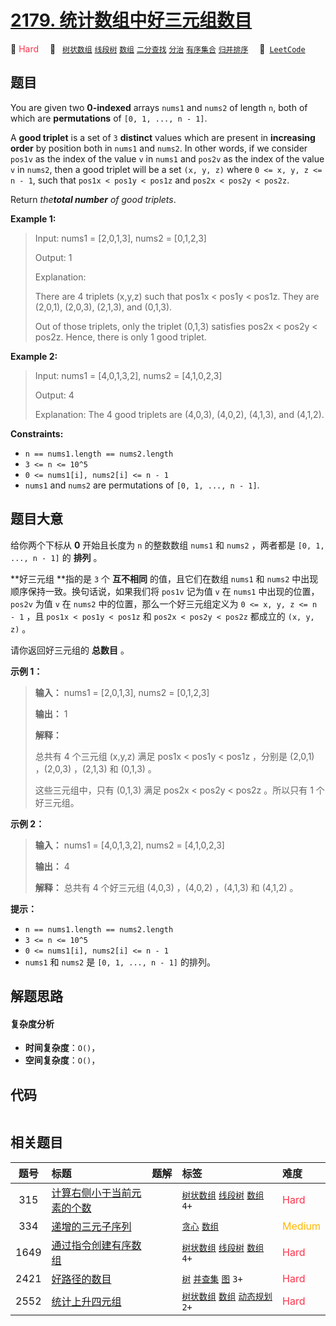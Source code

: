 # [2179. 统计数组中好三元组数目](https://leetcode.com/problems/count-good-triplets-in-an-array)

🔴 <font color=#ff334b>Hard</font>&emsp; 🔖&ensp; [`树状数组`](/leetcode/outline/tag/binary-indexed-tree.md) [`线段树`](/leetcode/outline/tag/segment-tree.md) [`数组`](/leetcode/outline/tag/array.md) [`二分查找`](/leetcode/outline/tag/binary-search.md) [`分治`](/leetcode/outline/tag/divide-and-conquer.md) [`有序集合`](/leetcode/outline/tag/ordered-set.md) [`归并排序`](/leetcode/outline/tag/merge-sort.md)&emsp; 🔗&ensp;[`LeetCode`](https://leetcode.com/problems/count-good-triplets-in-an-array)

## 题目

You are given two **0-indexed** arrays `nums1` and `nums2` of length `n`, both
of which are **permutations** of `[0, 1, ..., n - 1]`.

A **good triplet** is a set of `3` **distinct** values which are present in
**increasing order** by position both in `nums1` and `nums2`. In other words,
if we consider `pos1v` as the index of the value `v` in `nums1` and `pos2v` as
the index of the value `v` in `nums2`, then a good triplet will be a set `(x,
y, z)` where `0 <= x, y, z <= n - 1`, such that `pos1x < pos1y < pos1z` and
`pos2x < pos2y < pos2z`.

Return _the**total number** of good triplets_.



**Example 1:**

> Input: nums1 = [2,0,1,3], nums2 = [0,1,2,3]
> 
> Output: 1
> 
> Explanation: 
> 
> There are 4 triplets (x,y,z) such that pos1x < pos1y < pos1z. They are (2,0,1), (2,0,3), (2,1,3), and (0,1,3). 
> 
> Out of those triplets, only the triplet (0,1,3) satisfies pos2x < pos2y < pos2z. Hence, there is only 1 good triplet.

**Example 2:**

> Input: nums1 = [4,0,1,3,2], nums2 = [4,1,0,2,3]
> 
> Output: 4
> 
> Explanation: The 4 good triplets are (4,0,3), (4,0,2), (4,1,3), and (4,1,2).

**Constraints:**

  * `n == nums1.length == nums2.length`
  * `3 <= n <= 10^5`
  * `0 <= nums1[i], nums2[i] <= n - 1`
  * `nums1` and `nums2` are permutations of `[0, 1, ..., n - 1]`.


## 题目大意

给你两个下标从 **0**  开始且长度为 `n` 的整数数组 `nums1` 和 `nums2` ，两者都是 `[0, 1, ..., n - 1]` 的
**排列**  。

**好三元组  **指的是 `3` 个 **互不相同**  的值，且它们在数组 `nums1` 和 `nums2` 中出现顺序保持一致。换句话说，如果我们将
`pos1v` 记为值 `v` 在 `nums1` 中出现的位置，`pos2v` 为值 `v` 在 `nums2` 中的位置，那么一个好三元组定义为 `0
<= x, y, z <= n - 1` ，且 `pos1x < pos1y < pos1z` 和 `pos2x < pos2y < pos2z` 都成立的
`(x, y, z)` 。

请你返回好三元组的 **总数目**  。



**示例 1：**

> 
> 
> 
> 
> 
> **输入：** nums1 = [2,0,1,3], nums2 = [0,1,2,3]
> 
> **输出：** 1
> 
> **解释：**
> 
> 总共有 4 个三元组 (x,y,z) 满足 pos1x < pos1y < pos1z ，分别是 (2,0,1) ，(2,0,3) ，(2,1,3) 和 (0,1,3) 。
> 
> 这些三元组中，只有 (0,1,3) 满足 pos2x < pos2y < pos2z 。所以只有 1 个好三元组。
> 
> 

**示例 2：**

> 
> 
> 
> 
> 
> **输入：** nums1 = [4,0,1,3,2], nums2 = [4,1,0,2,3]
> 
> **输出：** 4
> 
> **解释：** 总共有 4 个好三元组 (4,0,3) ，(4,0,2) ，(4,1,3) 和 (4,1,2) 。
> 
> 



**提示：**

  * `n == nums1.length == nums2.length`
  * `3 <= n <= 10^5`
  * `0 <= nums1[i], nums2[i] <= n - 1`
  * `nums1` 和 `nums2` 是 `[0, 1, ..., n - 1]` 的排列。


## 解题思路

#### 复杂度分析

- **时间复杂度**：`O()`，
- **空间复杂度**：`O()`，

## 代码

```javascript

```

## 相关题目

<!-- prettier-ignore -->
| 题号 | 标题 | 题解 | 标签 | 难度 |
| :------: | :------ | :------: | :------ | :------ |
| 315 | [计算右侧小于当前元素的个数](https://leetcode.com/problems/count-of-smaller-numbers-after-self) |  |  [`树状数组`](/leetcode/outline/tag/binary-indexed-tree.md) [`线段树`](/leetcode/outline/tag/segment-tree.md) [`数组`](/leetcode/outline/tag/array.md) `4+` | <font color=#ff334b>Hard</font> |
| 334 | [递增的三元子序列](https://leetcode.com/problems/increasing-triplet-subsequence) |  |  [`贪心`](/leetcode/outline/tag/greedy.md) [`数组`](/leetcode/outline/tag/array.md) | <font color=#ffb800>Medium</font> |
| 1649 | [通过指令创建有序数组](https://leetcode.com/problems/create-sorted-array-through-instructions) |  |  [`树状数组`](/leetcode/outline/tag/binary-indexed-tree.md) [`线段树`](/leetcode/outline/tag/segment-tree.md) [`数组`](/leetcode/outline/tag/array.md) `4+` | <font color=#ff334b>Hard</font> |
| 2421 | [好路径的数目](https://leetcode.com/problems/number-of-good-paths) |  |  [`树`](/leetcode/outline/tag/tree.md) [`并查集`](/leetcode/outline/tag/union-find.md) [`图`](/leetcode/outline/tag/graph.md) `3+` | <font color=#ff334b>Hard</font> |
| 2552 | [统计上升四元组](https://leetcode.com/problems/count-increasing-quadruplets) |  |  [`树状数组`](/leetcode/outline/tag/binary-indexed-tree.md) [`数组`](/leetcode/outline/tag/array.md) [`动态规划`](/leetcode/outline/tag/dynamic-programming.md) `2+` | <font color=#ff334b>Hard</font> |

<style>
.blue {
    background-color: #096dd9;
    padding: 0.25rem 0.5rem;
    margin: 0;
    font-size: 0.85em;
    border-radius: 3px;
    color: white;
    font-weight: 500;
}
table th:first-of-type { width: 10%; }
table th:nth-of-type(2) { width: 35%; }
table th:nth-of-type(3) { width: 10%; }
table th:nth-of-type(4) { width: 35%; }
table th:nth-of-type(5) { width: 10%; }
</style>
